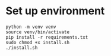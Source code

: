 # Set up environment
````shell
python -m venv venv
source venv/bin/activate
pip install -r requirements.txt
sudo chmod +x install.sh
./install.sh
````
